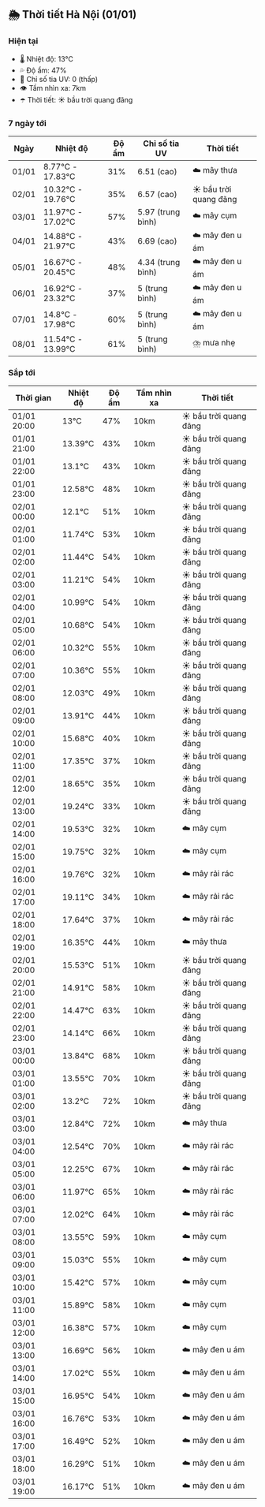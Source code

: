 ## 🌦️ Thời tiết Hà Nội (01/01)

### Hiện tại

- 🌡️ Nhiệt độ: 13℃
- 💦 Độ ẩm: 47%
- 🌟 Chỉ số tia UV: 0 (thấp)
- 👁️ Tầm nhìn xa: 7km
- ☂️ Thời tiết: ☀️ bầu trời quang đãng

### 7 ngày tới

| Ngày | Nhiệt độ | Độ ẩm | Chỉ số tia UV | Thời tiết |
| --- | --- | --- | --- | --- |
| 01/01 | 8.77℃ - 17.83℃ | 31% | 6.51 (cao) | ☁️ mây thưa |
| 02/01 | 10.32℃ - 19.76℃ | 35% | 6.57 (cao) | ☀️ bầu trời quang đãng |
| 03/01 | 11.97℃ - 17.02℃ | 57% | 5.97 (trung bình) | ☁️ mây cụm |
| 04/01 | 14.88℃ - 21.97℃ | 43% | 6.69 (cao) | ☁️ mây đen u ám |
| 05/01 | 16.67℃ - 20.45℃ | 48% | 4.34 (trung bình) | ☁️ mây đen u ám |
| 06/01 | 16.92℃ - 23.32℃ | 37% | 5 (trung bình) | ☁️ mây đen u ám |
| 07/01 | 14.8℃ - 17.98℃ | 60% | 5 (trung bình) | ☁️ mây đen u ám |
| 08/01 | 11.54℃ - 13.99℃ | 61% | 5 (trung bình) | ⛈️ mưa nhẹ |

### Sắp tới

| Thời gian | Nhiệt độ | Độ ẩm | Tầm nhìn xa | Thời tiết |
| --- | --- | --- | --- | --- |
| 01/01 20:00 | 13℃ | 47% | 10km | ☀️ bầu trời quang đãng |
| 01/01 21:00 | 13.39℃ | 43% | 10km | ☀️ bầu trời quang đãng |
| 01/01 22:00 | 13.1℃ | 43% | 10km | ☀️ bầu trời quang đãng |
| 01/01 23:00 | 12.58℃ | 48% | 10km | ☀️ bầu trời quang đãng |
| 02/01 00:00 | 12.1℃ | 51% | 10km | ☀️ bầu trời quang đãng |
| 02/01 01:00 | 11.74℃ | 53% | 10km | ☀️ bầu trời quang đãng |
| 02/01 02:00 | 11.44℃ | 54% | 10km | ☀️ bầu trời quang đãng |
| 02/01 03:00 | 11.21℃ | 54% | 10km | ☀️ bầu trời quang đãng |
| 02/01 04:00 | 10.99℃ | 54% | 10km | ☀️ bầu trời quang đãng |
| 02/01 05:00 | 10.68℃ | 54% | 10km | ☀️ bầu trời quang đãng |
| 02/01 06:00 | 10.32℃ | 55% | 10km | ☀️ bầu trời quang đãng |
| 02/01 07:00 | 10.36℃ | 55% | 10km | ☀️ bầu trời quang đãng |
| 02/01 08:00 | 12.03℃ | 49% | 10km | ☀️ bầu trời quang đãng |
| 02/01 09:00 | 13.91℃ | 44% | 10km | ☀️ bầu trời quang đãng |
| 02/01 10:00 | 15.68℃ | 40% | 10km | ☀️ bầu trời quang đãng |
| 02/01 11:00 | 17.35℃ | 37% | 10km | ☀️ bầu trời quang đãng |
| 02/01 12:00 | 18.65℃ | 35% | 10km | ☀️ bầu trời quang đãng |
| 02/01 13:00 | 19.24℃ | 33% | 10km | ☀️ bầu trời quang đãng |
| 02/01 14:00 | 19.53℃ | 32% | 10km | ☁️ mây cụm |
| 02/01 15:00 | 19.75℃ | 32% | 10km | ☁️ mây cụm |
| 02/01 16:00 | 19.76℃ | 32% | 10km | ☁️ mây rải rác |
| 02/01 17:00 | 19.11℃ | 34% | 10km | ☁️ mây rải rác |
| 02/01 18:00 | 17.64℃ | 37% | 10km | ☁️ mây rải rác |
| 02/01 19:00 | 16.35℃ | 44% | 10km | ☁️ mây thưa |
| 02/01 20:00 | 15.53℃ | 51% | 10km | ☀️ bầu trời quang đãng |
| 02/01 21:00 | 14.91℃ | 58% | 10km | ☀️ bầu trời quang đãng |
| 02/01 22:00 | 14.47℃ | 63% | 10km | ☀️ bầu trời quang đãng |
| 02/01 23:00 | 14.14℃ | 66% | 10km | ☀️ bầu trời quang đãng |
| 03/01 00:00 | 13.84℃ | 68% | 10km | ☀️ bầu trời quang đãng |
| 03/01 01:00 | 13.55℃ | 70% | 10km | ☀️ bầu trời quang đãng |
| 03/01 02:00 | 13.2℃ | 72% | 10km | ☀️ bầu trời quang đãng |
| 03/01 03:00 | 12.84℃ | 72% | 10km | ☁️ mây thưa |
| 03/01 04:00 | 12.54℃ | 70% | 10km | ☁️ mây rải rác |
| 03/01 05:00 | 12.25℃ | 67% | 10km | ☁️ mây rải rác |
| 03/01 06:00 | 11.97℃ | 65% | 10km | ☁️ mây rải rác |
| 03/01 07:00 | 12.02℃ | 64% | 10km | ☁️ mây rải rác |
| 03/01 08:00 | 13.55℃ | 59% | 10km | ☁️ mây cụm |
| 03/01 09:00 | 15.03℃ | 55% | 10km | ☁️ mây cụm |
| 03/01 10:00 | 15.42℃ | 57% | 10km | ☁️ mây cụm |
| 03/01 11:00 | 15.89℃ | 58% | 10km | ☁️ mây cụm |
| 03/01 12:00 | 16.38℃ | 57% | 10km | ☁️ mây cụm |
| 03/01 13:00 | 16.69℃ | 56% | 10km | ☁️ mây đen u ám |
| 03/01 14:00 | 17.02℃ | 55% | 10km | ☁️ mây đen u ám |
| 03/01 15:00 | 16.95℃ | 54% | 10km | ☁️ mây đen u ám |
| 03/01 16:00 | 16.76℃ | 53% | 10km | ☁️ mây đen u ám |
| 03/01 17:00 | 16.49℃ | 52% | 10km | ☁️ mây đen u ám |
| 03/01 18:00 | 16.29℃ | 51% | 10km | ☁️ mây đen u ám |
| 03/01 19:00 | 16.17℃ | 51% | 10km | ☁️ mây đen u ám |
